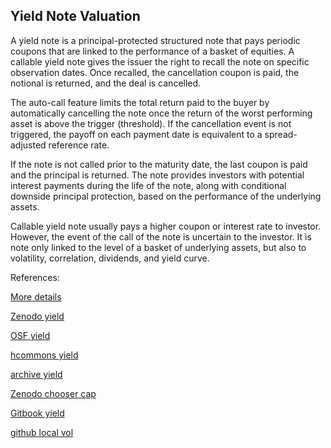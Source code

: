 ## Yield Note Valuation

A yield note is a principal-protected structured note that pays periodic coupons that are linked to the performance of a basket of equities. A callable yield note gives the issuer the right to recall the note on specific observation dates. Once recalled, the cancellation coupon is paid, the notional is returned, and the deal is cancelled.

The auto-call feature limits the total return paid to the buyer by automatically cancelling the note once the return of the worst performing asset is above the trigger (threshold). If the cancellation event is not triggered, the payoff on each payment date is equivalent to a spread-adjusted reference rate.

If the note is not called prior to the maturity date, the last coupon is paid and the principal is returned. The note provides investors with potential interest payments during the life of the note, along with conditional downside principal protection, based on the performance of the underlying assets.

Callable yield note usually pays a higher coupon or interest rate to investor. However, the event of the call of the note is uncertain to the investor. It is note only linked to the level of a basket of underlying assets, but also to volatility, correlation, dividends, and yield curve.







References:
   
[More details](./EqYield-23.pdf)   
   
[Zenodo yield](https://zenodo.org/record/5759793#.YpU2DcPMKUk)

[OSF yield](https://osf.io/mhktc/download)

[hcommons yield](https://hcommons.org/deposits/download/hc:41296/CONTENT/eqyield-23.pdf)  

[archive yield](https://ia803403.us.archive.org/0/items/eq-yield-23/EqYield-archive.pdf)

[Zenodo chooser cap](https://zenodo.org/record/6561499#.YpDwjKgpDq4)

[Gitbook yield](https://davidlee1203.gitbook.io/callable-yield-note/)

[github local vol](https://github.com/timxiao1203/LocalVolatilityGaussianModel)
